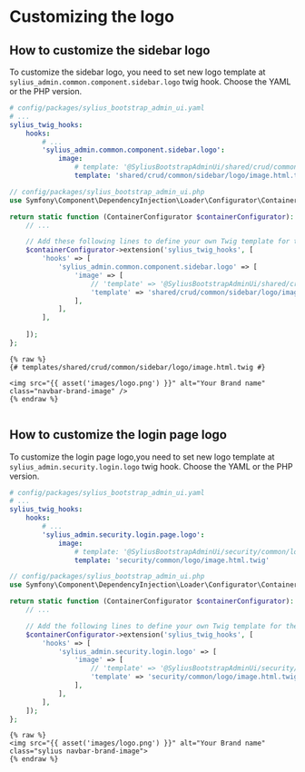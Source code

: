 # Customizing the logo

## How to customize the sidebar logo

To customize the sidebar logo, you need to set new logo template at `sylius_admin.common.component.sidebar.logo` twig hook.
Choose the YAML or the PHP version.

```yaml
# config/packages/sylius_bootstrap_admin_ui.yaml
# ...
sylius_twig_hooks:
    hooks:
        # ...
        'sylius_admin.common.component.sidebar.logo':
            image:
                # template: '@SyliusBootstrapAdminUi/shared/crud/common/sidebar/logo/image.html.twig'
                template: 'shared/crud/common/sidebar/logo/image.html.twig'

```

```php
// config/packages/sylius_bootstrap_admin_ui.php
use Symfony\Component\DependencyInjection\Loader\Configurator\ContainerConfigurator;

return static function (ContainerConfigurator $containerConfigurator): void {
    // ...

    // Add these following lines to define your own Twig template for the logo.
    $containerConfigurator->extension('sylius_twig_hooks', [
        'hooks' => [
            'sylius_admin.common.component.sidebar.logo' => [
                'image' => [
                    // 'template' => '@SyliusBootstrapAdminUi/shared/crud/common/sidebar/logo/image.html.twig',
                    'template' => 'shared/crud/common/sidebar/logo/image.html.twig',
                ],
            ],
        ],
        
    ]);
};

```

```twig
{% raw %}
{# templates/shared/crud/common/sidebar/logo/image.html.twig #}

<img src="{{ asset('images/logo.png') }}" alt="Your Brand name" class="navbar-brand-image" />
{% endraw %}
  
```

## How to customize the login page logo

To customize the login page logo,you need to set new logo template at `sylius_admin.security.login.logo` twig hook.
Choose the YAML or the PHP version.

```yaml
# config/packages/sylius_bootstrap_admin_ui.yaml
# ...
sylius_twig_hooks:
    hooks:
        # ...
        'sylius_admin.security.login.page.logo':
            image:
                # template: '@SyliusBootstrapAdminUi/security/common/logo/image.html.twig'
                template: 'security/common/logo/image.html.twig'

```

```php
// config/packages/sylius_bootstrap_admin_ui.php
use Symfony\Component\DependencyInjection\Loader\Configurator\ContainerConfigurator;

return static function (ContainerConfigurator $containerConfigurator): void {
    // ...

    // Add the following lines to define your own Twig template for the logo.
    $containerConfigurator->extension('sylius_twig_hooks', [
        'hooks' => [
            'sylius_admin.security.login.logo' => [
                'image' => [
                    // 'template' => '@SyliusBootstrapAdminUi/security/common/logo/image.html.twig'
                    'template' => 'security/common/logo/image.html.twig',
                ],
            ],
        ],
    ]);
};
```

```twig
{% raw %}
<img src="{{ asset('images/logo.png') }}" alt="Your Brand name" class="sylius navbar-brand-image">
{% endraw %}
```
